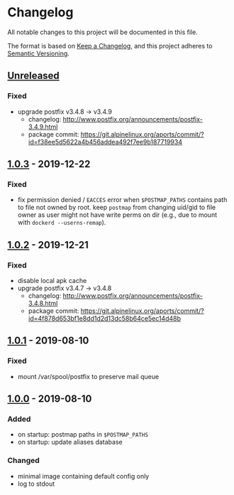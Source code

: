 # Changelog
All notable changes to this project will be documented in this file.

The format is based on [Keep a Changelog](https://keepachangelog.com/en/1.0.0/),
and this project adheres to [Semantic Versioning](https://semver.org/spec/v2.0.0.html).

## [Unreleased]
### Fixed
- upgrade postfix v3.4.8 -> v3.4.9
  - changelog: http://www.postfix.org/announcements/postfix-3.4.9.html
  - package commit: https://git.alpinelinux.org/aports/commit/?id=f38ee5d5622a4b456addea492f7ee9b187719934

## [1.0.3] - 2019-12-22
### Fixed
- fix permission denied / `EACCES` error
  when `$POSTMAP_PATHS` contains path to file not owned by root.
  keep `postmap` from changing uid/gid to file owner
  as user might not have write perms on dir
  (e.g., due to mount with `dockerd --userns-remap`).

## [1.0.2] - 2019-12-21
### Fixed
- disable local apk cache
- upgrade postfix v3.4.7 -> v3.4.8
  - changelog: http://www.postfix.org/announcements/postfix-3.4.8.html
  - package commit: https://git.alpinelinux.org/aports/commit/?id=4f878d653bf1e8dd1d2d13dc58b64ce5ec14d48b

## [1.0.1] - 2019-08-10
### Fixed
- mount /var/spool/postfix to preserve mail queue

## [1.0.0] - 2019-08-10
### Added
- on startup: postmap paths in `$POSTMAP_PATHS`
- on startup: update aliases database

### Changed
- minimal image containing default config only
- log to stdout

[Unreleased]: https://github.com/fphammerle/docker-postfix/compare/1.0.3...HEAD
[1.0.3]: https://github.com/fphammerle/docker-postfix/compare/1.0.2...1.0.3
[1.0.2]: https://github.com/fphammerle/docker-postfix/compare/1.0.1...1.0.2
[1.0.1]: https://github.com/fphammerle/docker-postfix/compare/1.0.0...1.0.1
[1.0.0]: https://github.com/fphammerle/docker-postfix/releases/tag/1.0.0
